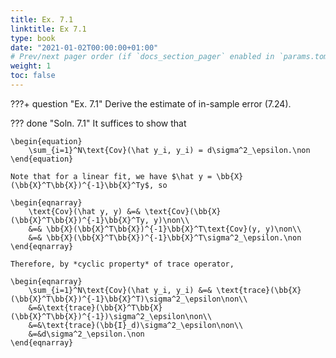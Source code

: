 ```yaml
---
title: Ex. 7.1
linktitle: Ex 7.1
type: book
date: "2021-01-02T00:00:00+01:00"
# Prev/next pager order (if `docs_section_pager` enabled in `params.toml`)
weight: 1
toc: false
---
```


???+ question "Ex. 7.1"
    Derive the estimate of in-sample error (7.24).

??? done "Soln. 7.1"
    It suffices to show that

	\begin{equation}
		\sum_{i=1}^N\text{Cov}(\hat y_i, y_i) = d\sigma^2_\epsilon.\non
	\end{equation}
	
    Note that for a linear fit, we have $\hat y = \bb{X}(\bb{X}^T\bb{X})^{-1}\bb{X}^Ty$, so
	
    \begin{eqnarray}
		\text{Cov}(\hat y, y) &=& \text{Cov}(\bb{X}(\bb{X}^T\bb{X})^{-1}\bb{X}^Ty, y)\non\\
		&=& \bb{X}(\bb{X}^T\bb{X})^{-1}\bb{X}^T\text{Cov}(y, y)\non\\
		&=& \bb{X}(\bb{X}^T\bb{X})^{-1}\bb{X}^T\sigma^2_\epsilon.\non
	\end{eqnarray}
	
    Therefore, by *cyclic property* of trace operator,
	
    \begin{eqnarray}
	    \sum_{i=1}^N\text{Cov}(\hat y_i, y_i) &=& \text{trace}(\bb{X}(\bb{X}^T\bb{X})^{-1}\bb{X}^T)\sigma^2_\epsilon\non\\
	    &=&\text{trace}(\bb{X}^T\bb{X}(\bb{X}^T\bb{X})^{-1})\sigma^2_\epsilon\non\\
	    &=&\text{trace}(\bb{I}_d)\sigma^2_\epsilon\non\\
	    &=&d\sigma^2_\epsilon.\non
	\end{eqnarray}